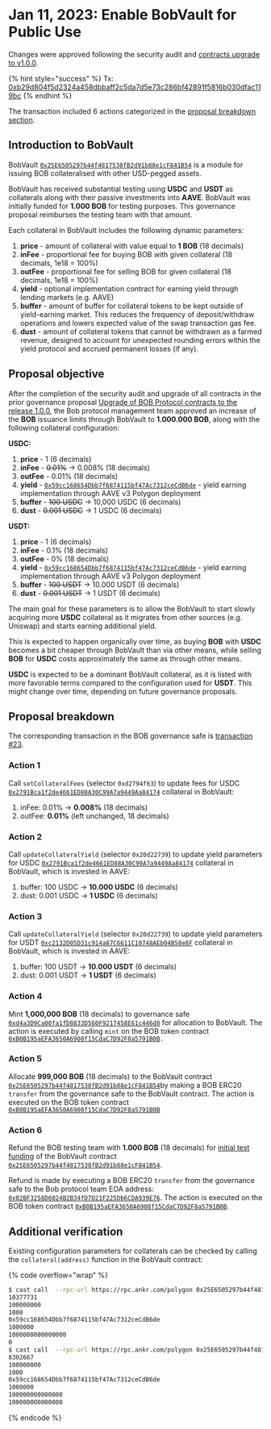 # Jan 11, 2023: Enable BobVault for Public Use

Changes were approved following the security audit and [contracts upgrade to v1.0.0](upgrade-contracts-to-v1.0.0.md).&#x20;

{% hint style="success" %}
Tx: [0xb29d804f5d2324a458dbbaff2c5da7d5e73c286bf42891f5816b030dfac119bc](https://polygonscan.com/tx/0xb29d804f5d2324a458dbbaff2c5da7d5e73c286bf42891f5816b030dfac119bc)&#x20;
{% endhint %}

The transaction included 6 actions categorized in the [proposal breakdown section](jan-11-2023-enable-bobvault-for-public-use.md#proposal-breakdown).

## Introduction to BobVault

BobVault [`0x25E6505297b44f4817538fB2d91b88e1cF841B54`](https://polygonscan.com/address/0x25e6505297b44f4817538fb2d91b88e1cf841b54) is a module for issuing BOB collateralised with other USD-pegged assets.

BobVault has received substantial testing using **USDC** and **USDT** as collaterals along with their passive investments into **AAVE**. BobVault was initially funded for **1.000 BOB** for testing purposes. This governance proposal reimburses the testing team with that amount.

Each collateral in BobVault includes the following dynamic parameters:

1. **price** - amount of collateral with value equal to **1 BOB** (18 decimals)
2. **inFee** - proportional fee for buying BOB with given collateral (18 decimals, 1e18 = 100%)
3. **outFee** - proportional fee for selling BOB for given collateral (18 decimals, 1e18 = 100%)
4. **yield** - optional implementation contract for earning yield through lending markets (e.g. AAVE)
5. **buffer** - amount of buffer for collateral tokens to be kept outside of yield-earning market. This reduces the frequency of deposit/withdraw operations and lowers expected value of the swap transaction gas fee.
6. **dust** - amount of collateral tokens that cannot be withdrawn as a farmed revenue, designed to account for unexpected rounding errors within the yield protocol and accrued permanent losses (if any).

## Proposal objective

After the completion of the security audit and upgrade of all contracts in the prior governance proposal [Upgrade of BOB Protocol contracts to the release 1.0.0](upgrade-contracts-to-v1.0.0.md), the Bob protocol management team approved an increase of the **BOB** issuance limits through BobVault to **1.000.000 BOB**, along with the following collateral configuration:

**USDC:**

1. **price** - 1 (6 decimals)
2. **inFee** - ~~0.01%~~ → 0.008% (18 decimals)
3. **outFee** - 0.01% (18 decimals)
4. **yield** - [`0x59cc168654Dbb7f6874115bf47Ac7312ceCdB6de`](https://polygonscan.com/address/0x59cc168654Dbb7f6874115bf47Ac7312ceCdB6de) - yield earning implementation through AAVE v3 Polygon deployment
5. **buffer** - ~~100 USDC~~ → 10,000 USDC (6 decimals)
6. **dust** - ~~0.001 USDC~~ → 1 USDC (6 decimals)

**USDT:**

1. **price** - 1 (6 decimals)
2. **inFee** - 0.1% (18 decimals)
3. **outFee** - 0% (18 decimals)
4. **yield** - [`0x59cc168654Dbb7f6874115bf47Ac7312ceCdB6de`](https://polygonscan.com/address/0x59cc168654Dbb7f6874115bf47Ac7312ceCdB6de) - yield earning implementation through AAVE v3 Polygon deployment
5. **buffer** - ~~100 USDT~~ → 10.000 USDT (6 decimals)
6. **dust** - ~~0.001 USDT~~ → 1 USDT (6 decimals)

The main goal for these parameters is to allow the BobVault to start slowly acquiring more **USDC** collateral as it migrates from other sources (e.g. Uniswap) and starts earning additional yield.

This is expected to happen organically over time, as buying **BOB** with **USDC** becomes a bit cheaper through BobVault than via other means, while selling **BOB** for **USDC** costs approximately the same as through other means.

**USDC** is expected to be a dominant BobVault collateral, as it is listed with more favorable terms compared to the configuration used for **USDT**. This might change over time, depending on future governance proposals.

## Proposal breakdown

The corresponding transaction in the BOB governance safe is [transaction #23](https://app.safe.global/matic:0xd4a3D9Ca00fa1fD8833D560F9217458E61c446d8/transactions/tx?id=multisig\_0xd4a3D9Ca00fa1fD8833D560F9217458E61c446d8\_0x16dea760a7f8da340fb16c0bd11d8b9f2afc613603d467c1b1558dc469cbd179).

### Action 1

Call `setCollateralFees` (selector `0xd2794f63`) to update fees for USDC [`0x2791Bca1f2de4661ED88A30C99A7a9449Aa84174`](https://polygonscan.com/token/0x2791bca1f2de4661ed88a30c99a7a9449aa84174) collateral in BobVault:

1. inFee: 0.01% → **0.008%** (18 decimals)
2. outFee: **0.01%** (left unchanged, 18 decimals)

### Action 2

Call `updateCollateralYield` (selector `0x20d22739`) to update yield parameters for USDC [`0x2791Bca1f2de4661ED88A30C99A7a9449Aa84174`](https://polygonscan.com/token/0x2791bca1f2de4661ed88a30c99a7a9449aa84174) collateral in BobVault, which is invested in AAVE:

1. buffer: 100 USDC → **10.000 USDC** (6 decimals)
2. dust: 0.001 USDC → **1 USDC** (6 decimals)

### Action 3

Call `updateCollateralYield` (selector `0x20d22739`) to update yield parameters for USDT [`0xc2132D05D31c914a87C6611C10748AEb04B58e8F`](https://polygonscan.com/token/0xc2132d05d31c914a87c6611c10748aeb04b58e8f) collateral in BobVault, which is invested in AAVE:

1. buffer: 100 USDT → **10.000 USDT** (6 decimals)
2. dust: 0.001 USDT → **1 USDT** (6 decimals)

### Action 4

Mint **1,000,000 BOB** (18 decimals) to governance safe [`0xd4a3D9Ca00fa1fD8833D560F9217458E61c446d8`](https://polygonscan.com/address/0xd4a3d9ca00fa1fd8833d560f9217458e61c446d8) for allocation to BobVault. The action is executed by calling `mint` on the BOB token contract [`0xB0B195aEFA3650A6908f15CdaC7D92F8a5791B0B`](https://polygonscan.com/address/0xb0b195aefa3650a6908f15cdac7d92f8a5791b0b#code)`.`

### Action 5

Allocate **999,000 BOB** (18 decimals) to the BobVault contract [`0x25E6505297b44f4817538fB2d91b88e1cF841B54`](https://polygonscan.com/address/0x25e6505297b44f4817538fb2d91b88e1cf841b54)by making a BOB ERC20 `transfer` from the governance safe to the BobVault contract. The action is executed on the BOB token contract [`0xB0B195aEFA3650A6908f15CdaC7D92F8a5791B0B`](https://polygonscan.com/address/0xb0b195aefa3650a6908f15cdac7d92f8a5791b0b#code)

### Action 6

Refund the BOB testing team with **1.000 BOB** (18 decimals) for [initial test funding](https://polygonscan.com/tx/0x63641a42799c242f1c323a9759667825f50df724c7ee6d8c267fc257e8def97e) of the BobVault contract [`0x25E6505297b44f4817538fB2d91b88e1cF841B54`](https://polygonscan.com/address/0x25e6505297b44f4817538fb2d91b88e1cf841b54).

Refund is made by executing a BOB ERC20 `transfer` from the governance safe to the Bob protocol team EOA address: [`0x02BF3258D6024B2B34fD7D21F225Db6CDA939E76`](https://polygonscan.com/address/0x02bf3258d6024b2b34fd7d21f225db6cda939e76). The action is executed on the BOB token contract [`0xB0B195aEFA3650A6908f15CdaC7D92F8a5791B0B`](https://polygonscan.com/address/0xb0b195aefa3650a6908f15cdac7d92f8a5791b0b#code).

## Additional verification

Existing configuration parameters for collaterals can be checked by calling the `collateral(address)` function in the BobVault contract:

{% code overflow="wrap" %}
```bash
$ cast call  --rpc-url https://rpc.ankr.com/polygon 0x25E6505297b44f4817538fB2d91b88e1cF841B54 'collateral(address) (uint128 balance,uint128 buffer,uint96 dust,address yield,uint128 price,uint64 inFee,uint64 outFee)' 0xc2132D05D31c914a87C6611C10748AEb04B58e8F
10377731
100000000
1000
0x59cc168654Dbb7f6874115bf47Ac7312ceCdB6de
1000000
1000000000000000
0
$ cast call  --rpc-url https://rpc.ankr.com/polygon 0x25E6505297b44f4817538fB2d91b88e1cF841B54 'collateral(address) (uint128 balance,uint128 buffer,uint96 dust,address yield,uint128 price,uint64 inFee,uint64 outFee)' 0x2791Bca1f2de4661ED88A30C99A7a9449Aa84174
8302667
100000000
1000
0x59cc168654Dbb7f6874115bf47Ac7312ceCdB6de
1000000
100000000000000
100000000000000
```
{% endcode %}

